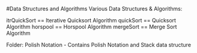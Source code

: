 #Data Structures and Algorithms
Various Data Structures & Algorithms:

itrQuickSort == Iterative Quicksort Algorithm
quickSort == Quicksort Algorithm
horspool == Horspool Algorithm
mergeSort == Merge Sort Algorithm

Folder:
Polish Notation - Contains Polish Notation and Stack data structure
